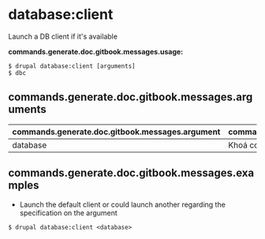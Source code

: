 # database:client
Launch a DB client if it's available

**commands.generate.doc.gitbook.messages.usage:**
```
$ drupal database:client [arguments]
$ dbc  
```

## commands.generate.doc.gitbook.messages.arguments
commands.generate.doc.gitbook.messages.argument | commands.generate.doc.gitbook.messages.details
---------|-------------
database | Khoá cơ sở dữ liệu từ tệp settings.php

## commands.generate.doc.gitbook.messages.examples
* Launch the default client or could launch another regarding the specification on the argument
```
$ drupal database:client <database>

```
